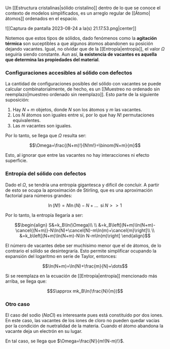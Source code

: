 
Un [[Estructura cristalinas|sólido cristalino]] dentro de lo que se conoce el contexto de modelos simplificados, es un arreglo regular de [[Átomo|átomos]] ordenados en el espacio. 

![[Captura de pantalla 2023-08-24 a la(s) 21.17.53.png|center]]

Notemos que estos tipos de sólidos, dado fenómenos como la **agitación térmica** son suceptibles a que algunos átomos abandonen su posición dejando vacantes. Igual, no olvidar que de la [[Entropía|entropía]], el valor $\Omega$ seguiría siendo constante. Aun así, **la existencia de vacantes es aquella que determina las propiedades del material**. 

### Configuraciones accesibles al sólido con defectos

La cantidad de configuraciones posibles del sólido con vacantes se puede calcular combinatorialmente, de hecho, es un [[Muestreo no ordenado sin reemplazo|muestreo ordenado sin reemplazo]]. Esto parte de la siguiente suposición: 

1. Hay $N+m$ objetos, donde $N$ son los átomos y $m$ las vacantes. 
2. Los $N$ átomos son iguales entre sí, por lo que hay $N!$ permutaciones equivalentes. 
3. Las $m$ vacantes son iguales. 

Por lo tanto, se llega que $\Omega$ resulta ser: 

$$\Omega=\frac{(N+m)!}{N!m!}=\binom{N+m}{m}$$


Esto, al ignorar que entre las vacantes no hay interacciones ni efecto superficie. 

### Entropía del sólido con defectos 

Dado el $\Omega$, se tendría una entropía gigantesca y dificil de concluir. A partir de esto se ocupa la aproximación de Stirling, que es una aproximación factorial para números grandes: 

$$\ln(N!)=N\ln(N)-N+\dots\;\;\text{si}\;N>>1\tag{Aproximación Stirling}$$

Por lo tanto, la entropía llegaría a ser: 

$$\begin{align}
S&=k_B\ln(\Omega)\\ \\
&=k_B\left[(N+m)\ln(N+m)-\cancel{(N+m)}-N\ln(N)+\cancel{N}-m\ln(m)+\cancel{m}\right]\\  \\
&=k_b\left[(N+m)\ln(N+m)-N\ln N-m\ln(m)\right]
\end{align}$$

El número de vacantes debe ser muchisimo menor que el de átomos, de lo contrario el sólido se desintegraría. Esto permite simplificar ocupando la expansión del logaritmo en seríe de Taylor, entonces: 

$$\ln(N+m)=\ln(N)+\frac{m}{N}+\dots$$

Si se reemplaza en la ecuación de [[Entropía|entropía]] mencionado más arriba, se llega que: 

$$S\approx mk_B\ln(\frac{N}{m})$$

### Otro caso 

El caso del sodio ($NaCl$) es interesante pues está constituido por dos iones. En este caso, las vacantes de los iones de cloro no pueden quedar vacias por la condición de nuetralidad de la materia. Cuando el átomo abandona la vacante deja un electrón en su lugar. 

En tal caso, se llega que $\Omega=\frac{N!}{m!(N-m)!}$. 